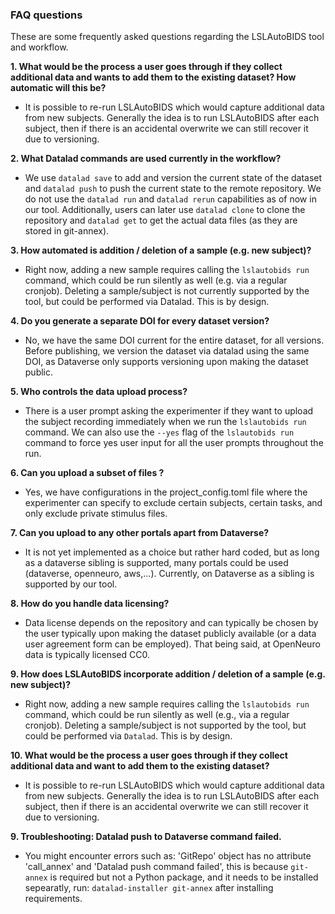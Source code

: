 ### FAQ questions

These are some frequently asked questions regarding the LSLAutoBIDS tool and workflow.

__1. What would be the process a user goes through if they collect additional data and wants to add them to the existing dataset? How automatic will this be?__

- It is possible to re-run LSLAutoBIDS which would capture additional data from new subjects. Generally the idea is to run LSLAutoBIDS after each subject, then if there is an accidental overwrite we can still recover it due to versioning.

__2. What Datalad commands are used currently in the workflow?__
- We use `datalad save` to add and version the current state of the dataset and `datalad push`  to push the current state to the remote repository. We do not use the `datalad run` and `datalad rerun` capabilities as of now in our tool.
Additionally, users can later use `datalad clone` to clone the repository and `datalad get` to get the actual data files (as they are stored in git-annex).

__3. How automated is addition / deletion of a sample (e.g. new subject)?__
- Right now, adding a new sample requires calling the `lslautobids run` command, which could be run silently as well (e.g. via a regular cronjob). Deleting a sample/subject is not currently supported by the tool, but could be performed via Datalad. This is by design. 

__4. Do you generate a separate DOI for every dataset version?__
- No, we have the same DOI current for the entire dataset, for all versions. Before publishing, we version the dataset via datalad using the same DOI, as Dataverse only supports versioning upon making the dataset public. 
 
__5. Who controls the data upload process?__
- There is a user prompt asking the experimenter if they want to upload the subject recording immediately when we run the `lslautobids run`  command. We can also use the `--yes` flag of the `lslautobids run` command to force yes user input for all the user prompts throughout the run.

__6. Can you upload a subset of files ?__
- Yes, we have configurations in the project_config.toml file where the experimenter can specify to exclude certain subjects, certain tasks, and only exclude private stimulus files.

__7. Can you upload to any other portals apart from Dataverse?__ 
- It is not yet implemented as a choice but rather hard coded, but as long as a dataverse sibling is supported, many portals could be used (dataverse, openneuro, aws,...). Currently, on Dataverse as a sibling is supported by our tool.

__8. How do you handle data licensing?__
- Data license depends on the repository and can typically be chosen by the user typically upon making the dataset publicly available (or a data user agreement form can be employed). That being said, at OpenNeuro data is typically licensed CC0. 

__9. How does LSLAutoBIDS incorporate addition / deletion of a sample (e.g. new subject)?__

- Right now, adding a new sample requires calling the `lslautobids run` command, which could be run silently as well (e.g., via a regular cronjob). Deleting a sample/subject is not supported by the tool, but could be performed via `Datalad`. This is by design. 

__10. What would be the process a user goes through if they collect additional data and want to add them to the existing dataset?__

- It is possible to re-run LSLAutoBIDS which would capture additional data from new subjects. Generally the idea is to run LSLAutoBIDS after each subject, then if there is an accidental overwrite we can still recover it due to versioning.

__9. Troubleshooting: Datalad push to Dataverse command failed.__
- You might encounter errors such as: 'GitRepo' object has no attribute 'call_annex' and 'Datalad push command failed', this is because `git-annex` is required but not a Python package, and it needs to be installed sepearatly, run: `datalad-installer git-annex` after installing requirements.